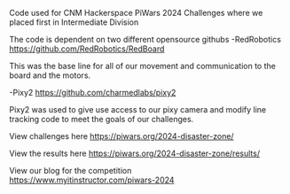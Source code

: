 Code used for CNM Hackerspace PiWars 2024 Challenges where we placed first in Intermediate Division

The code is dependent on two different opensource githubs
-RedRobotics
https://github.com/RedRobotics/RedBoard

This was the base line for all of our movement and communication to the board and the motors.

-Pixy2
https://github.com/charmedlabs/pixy2

Pixy2 was used to give use access to our pixy camera and modify line tracking code to meet the goals of our challenges.

View challenges here
https://piwars.org/2024-disaster-zone/

View the results here
https://piwars.org/2024-disaster-zone/results/

View our blog for the competition  
https://www.myitinstructor.com/piwars-2024
